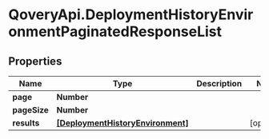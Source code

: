 # QoveryApi.DeploymentHistoryEnvironmentPaginatedResponseList

## Properties

Name | Type | Description | Notes
------------ | ------------- | ------------- | -------------
**page** | **Number** |  | 
**pageSize** | **Number** |  | 
**results** | [**[DeploymentHistoryEnvironment]**](DeploymentHistoryEnvironment.md) |  | [optional] 


